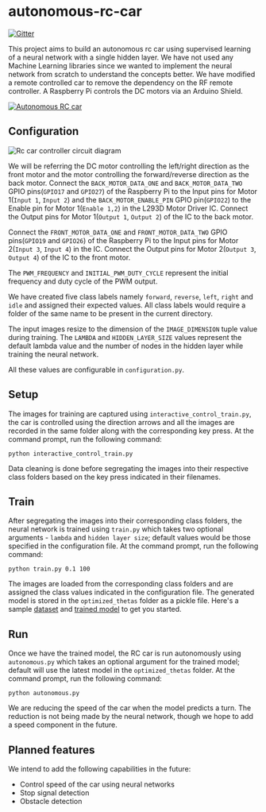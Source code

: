 # autonomous-rc-car

[![Gitter](https://img.shields.io/gitter/room/nwjs/nw.js.svg?style=flat-square)](https://gitter.im/autonomous-rc-car/Lobby)

This project aims to build an autonomous rc car using supervised learning of a neural network with a single hidden layer. We have not used any Machine Learning libraries since we wanted to implement the neural network from scratch to understand the concepts better. We have modified a remote controlled car to remove the dependency on the RF remote controller. A Raspberry Pi controls the DC motors via an Arduino Shield. 

[![Autonomous RC car](https://img.youtube.com/vi/dCyBvLjW6X0/maxresdefault.jpg)]()

## Configuration

![Rc car controller circuit diagram](https://s3.amazonaws.com/multunus-images/rc_car_circuit_diagram.png)

We will be referring the DC motor controlling the left/right direction as the front motor and the motor controlling the forward/reverse direction as the back motor. Connect the ```BACK_MOTOR_DATA_ONE``` and ```BACK_MOTOR_DATA_TWO``` GPIO pins(`GPIO17` and `GPIO27`) of the Raspberry Pi to the Input pins for Motor 1(`Input 1`, `Input 2`) and the ```BACK_MOTOR_ENABLE_PIN``` GPIO pin(`GPIO22`) to the Enable pin for Motor 1(`Enable 1,2`) in the L293D Motor Driver IC. Connect the Output pins for Motor 1(`Output 1`, `Output 2`) of the IC to the back motor.

Connect the ```FRONT_MOTOR_DATA_ONE``` and ```FRONT_MOTOR_DATA_TWO``` GPIO pins(`GPIO19` and `GPIO26`) of the Raspberry Pi to the Input pins for Motor 2(`Input 3`, `Input 4`) in the IC. Connect the Output pins for Motor 2(`Output 3`, `Output 4`) of the IC to the front motor.

The ```PWM_FREQUENCY``` and ```INITIAL_PWM_DUTY_CYCLE``` represent the initial frequency and duty cycle of the PWM output.

We have created five class labels namely ```forward```, ```reverse```, ```left```, ```right``` and ```idle``` and assigned their expected values. All class labels would require a folder of the same name to be present in the current directory.

The input images resize to the dimension of the ```IMAGE_DIMENSION``` tuple value during training. The ```LAMBDA``` and ```HIDDEN_LAYER_SIZE``` values represent the default lambda value and the number of nodes in the hidden layer while training the neural network.

All these values are configurable in ```configuration.py```.

## Setup

The images for training are captured using ```interactive_control_train.py```, the car is controlled using the direction arrows and all the images are recorded in the same folder along with the corresponding key press. At the command prompt, run the following command:

```
python interactive_control_train.py
```

Data cleaning is done before segregating the images into their respective class folders based on the key press indicated in their filenames.

## Train

After segregating the images into their corresponding class folders, the neural network is trained using ```train.py``` which takes two optional arguments - ```lambda``` and ```hidden layer size```;  default values would be those specified in the configuration file. At the command prompt, run the following command:

```
python train.py 0.1 100
```

The images are loaded from the corresponding class folders and are assigned the class values indicated in the configuration file. The generated model is stored in the ```optimized_thetas``` folder as a pickle file. Here's a sample [dataset](https://s3.amazonaws.com/multunus-machine-learning/autonomous-rc-car-data-set.tar.gz) and [trained model](https://s3.amazonaws.com/multunus-machine-learning/model_2016-07-20_19-38-07_l0.05_h114.pkl) to get you started.

## Run

Once we have the trained model, the RC car is run autonomously using ```autonomous.py``` which takes an optional argument for the trained model; default will use the latest model in the ```optimized_thetas``` folder. At the command prompt, run the following command:

```
python autonomous.py
```

We are reducing the speed of the car when the model predicts a turn. The reduction is not being made by the neural network, though we hope to add a speed component in the future.

## Planned features

We intend to add the following capabilities in the future:
* Control speed of the car using neural networks
* Stop signal detection
* Obstacle  detection


